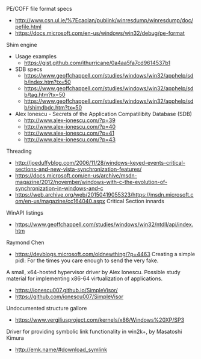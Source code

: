 PE/COFF file format specs
* http://www.csn.ul.ie/%7Ecaolan/publink/winresdump/winresdump/doc/pefile.html
* https://docs.microsoft.com/en-us/windows/win32/debug/pe-format

Shim engine
* Usage examples
  * https://gist.github.com/ithurricane/0a4aa5fa7cd9614537b1
* SDB specs
  * https://www.geoffchappell.com/studies/windows/win32/apphelp/sdb/index.htm?tx=50
  * https://www.geoffchappell.com/studies/windows/win32/apphelp/sdb/tag.htm?tx=50
  * https://www.geoffchappell.com/studies/windows/win32/apphelp/sdb/shimdbdc.htm?tx=50
* Alex Ionescu - Secrets of the Application Compatilibity Database (SDB)
  * http://www.alex-ionescu.com/?p=39
  * http://www.alex-ionescu.com/?p=40
  * http://www.alex-ionescu.com/?p=41
  * http://www.alex-ionescu.com/?p=43

Threading
* http://joeduffyblog.com/2006/11/28/windows-keyed-events-critical-sections-and-new-vista-synchronization-features/
* https://docs.microsoft.com/en-us/archive/msdn-magazine/2012/november/windows-with-c-the-evolution-of-synchronization-in-windows-and-c
* https://web.archive.org/web/20150419055323/https://msdn.microsoft.com/en-us/magazine/cc164040.aspx Critical Section innards

WinAPI listings
* https://www.geoffchappell.com/studies/windows/win32/ntdll/api/index.htm

Raymond Chen
* https://devblogs.microsoft.com/oldnewthing/?p=4463 Creating a simple pidl: For the times you care enough to send the very fake.

A small, x64-hosted hypervisor driver by Alex Ionescu. Possible study material for implementing x86-64 virtualization of applications.
* https://ionescu007.github.io/SimpleVisor/
* https://github.com/ionescu007/SimpleVisor

Undocumented structure gallore
* https://www.vergiliusproject.com/kernels/x86/Windows%20XP/SP3

Driver for providing symbolic link functionality in win2k+, by Masatoshi Kimura
* http://emk.name/#download_symlink
